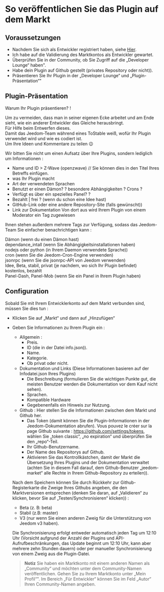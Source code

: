 # So veröffentlichen Sie das Plugin auf dem Markt

## Voraussetzungen

- Nachdem Sie sich als Entwickler registriert haben, siehe [Hier](https://www.jeedom.com/site/fr/dev.html).
- Ich habe auf die Validierung des Marktkontos als Entwickler gewartet.
- Überprüfen Sie in der Community, ob Sie Zugriff auf die „Developer Lounge“ haben".
- Habe dein Plugin auf Github gestellt (privates Repository oder nicht)).
- Präsentieren Sie Ihr Plugin in der „Developer Lounge“ und „Plugin-Präsentation“"

## Plugin-Präsentation

Warum Ihr Plugin präsentieren? !

Um zu vermeiden, dass man in seiner eigenen Ecke arbeitet und am Ende sieht, wie ein anderer Entwickler das Gleiche herausbringt.  
Für Hilfe beim Entwerfen dieses.  
Damit das Jeedom-Team während eines ToStable weiß, wofür Ihr Plugin verwendet wird und wie es codiert ist.  
Um Ihre Ideen und Kommentare zu teilen :wink:  

Wir bitten Sie nicht um einen Aufsatz über Ihre Plugins, sondern lediglich um Informationen :

- Name und ID > Z-Wave (openzwave) // Sie können dies in den Titel Ihres Betreffs einfügen.
- was Ihr Plugin macht
- Art der verwendeten Sprachen
- Benutzt er einen Dämon? ? besondere Abhängigkeiten ? Crons ?
- Verfügt es über ein spezielles Panel? ?
- Bezahlt | frei ? (wenn du schon eine Idee hast)
- GitHub-Link oder eine andere Repository-Site (falls gewünscht))
- Link zur Dokumentation
Von dort aus wird Ihrem Plugin von einem Moderator ein Tag zugewiesen

Ihnen stehen außerdem mehrere Tags zur Verfügung, sodass das Jeedom-Team Sie einfacher benachrichtigen kann :

Dämon (wenn du einen Dämon hast)  
dependance_intall (wenn Sie Abhängigkeitsinstallationen haben)  
nodejs oder python (in Ihrem Daemon verwendete Sprache))  
cron (wenn Sie die Jeedom-Cron-Engine verwenden)  
jsonrpc (wenn Sie die jsonrpc-API von Jeedom verwenden)  
Idee, Beta, stabil, privat (je nachdem, wo sich Ihr Plugin befindet)  
kostenlos, bezahlt  
Panel-Dash, Panel-Mob (wenn Sie ein Panel in Ihrem Plugin haben)  

## Configuration

Sobald Sie mit Ihrem Entwicklerkonto auf dem Markt verbunden sind, müssen Sie dies tun :

- Klicken Sie auf „Markt“ und dann auf „Hinzufügen“
- Geben Sie Informationen zu Ihrem Plugin ein :
  - Allgemein :
    - Preis.
    - ID (die in der Datei info.json)).
    - Name.
    - Kategorie.
    - Ob privat oder nicht.
  - Dokumentation und Links (Diese Informationen basieren auf der Infodatei.json Ihres Plugins)
    - Die Beschreibung (formulieren Sie die wichtigen Punkte gut, die meisten Benutzer werden die Dokumentation vor dem Kauf nicht sehen).
    - Sprachen.
    - Kompatible Hardware
    - Gegebenenfalls ein Hinweis zur Nutzung.
  - Github : Hier stellen Sie die Informationen zwischen dem Markt und Github her.
    - Das Token (damit können Sie die Plugin-Informationen in der Jeedom-Dokumentation abrufen). Vous pouvez le créer sur la page Github suivante : https://github.com/settings/tokens, wählen Sie „token classic“, „no expiration“ und überprüfen Sie den „repo“-Teil.
    - Ihr Github-Benutzername.
    - Der Name des Repositorys auf Github.
    - Aktivieren Sie das Kontrollkästchen, damit der Markt die Übersetzung Ihres Plugins und der Dokumentation verwaltet (achten Sie in diesem Fall darauf, dem Github-Benutzer „jeedom-market“ alle Rechte in Ihrem Github-Repository zu erteilen)).

   Nach dem Speichern können Sie durch Rückkehr zur Github-Registerkarte die Zweige Ihres Githubs angeben, die den Marktversionen entsprechen (denken Sie daran, auf „Validieren“ zu klicken, bevor Sie auf „Testen/Synchronisieren“ klicken)) :

   - Beta (z. B: beta)
   - Stabil (z.B: master)
   - V3 (nur wenn Sie einen anderen Zweig für die Unterstützung von Jeedom v3 haben).

   Die Synchronisierung erfolgt entweder automatisch jeden Tag um 12:10 Uhr (Vorsicht aufgrund der Anzahl der Plugins und API-Aufrufbeschränkungen, das Update beginnt um 12:10 Uhr, kann aber mehrere zehn Stunden dauern) oder per manueller Synchronisierung von einem Zweig aus die Plugin-Datei.
   
   
   > **Notiz**
   > Sie haben ein Marktkonto mit einem anderen Namen als „Community“ und möchten unter dem Community-Namen veröffentlichen.
   > Gehen Sie zu Ihrem Marktkonto unter „Mein Profil“".  Im Bereich „Für Entwickler“ können Sie im Feld „Autor“ Ihren Community-Namen angeben. 
